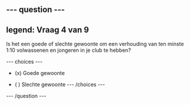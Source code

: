 --- question ---
---
legend: Vraag 4 van 9
---

Is het een goede of slechte gewoonte om een verhouding van ten minste 1:10 volwassenen en jongeren in je club te hebben?

--- choices ---
- (x) Goede gewoonte

- ( ) Slechte gewoonte --- /choices ---

--- /question ---
